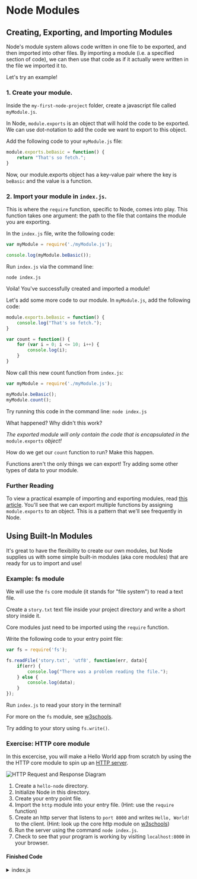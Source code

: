 # Node Modules

## Creating, Exporting, and Importing Modules

Node's module system allows code written in one file to be exported, and then imported into other files. By importing a module (i.e. a specified section of code), we can then use that code as if it actually were written in the file we imported it to. 

Let's try an example!

### 1. Create your module.

Inside the ```my-first-node-project``` folder, create a javascript file called ```myModule.js```.

In Node, ```module.exports``` is an object that will hold the code to be exported. We can use dot-notation to add the code we want to export to this object.

Add the following code to your ```myModule.js``` file:

```js
module.exports.beBasic = function() {
	return "That's so fetch.";
}
```

Now, our module.exports object has a key-value pair where the key is ```beBasic``` and the value is a function.

### 2. Import your module in ```index.js```.

This is where the ```require``` function, specific to Node, comes into play. This function takes one argument: the path to the file that contains the module you are exporting.

In the ```index.js``` file, write the following code:

```js
var myModule = require('./myModule.js');

console.log(myModule.beBasic());
```

Run ```index.js``` via the command line:

```node index.js```

Voila! You've successfully created and imported a module!

Let's add some more code to our module. In ```myModule.js```, add the following code:

```js
module.exports.beBasic = function() {
	console.log("That's so fetch.");
}

var count = function() {
	for (var i = 0; i <= 10; i++) {
		console.log(i);
	}
}
```

Now call this new count function from ```index.js```:

```js
var myModule = require('./myModule.js');

myModule.beBasic();
myModule.count();
```

Try running this code in the command line:
```node index.js```

What happened? Why didn't this work?

_The exported module will only contain the code that is encapsulated in the_ ```module.exports``` _object!_

How do we get our ```count``` function to run? Make this happen.

Functions aren't the only things we can export! Try adding some other types of data to your module.

### Further Reading

To view a practical example of importing and exporting modules, read
[this article](http://www.sitepoint.com/understanding-module-exports-exports-node-js/). You'll see that we can export multiple functions by assigning `module.exports` to an object. This is a pattern that we'll see frequently in Node.

## Using Built-In Modules

It's great to have the flexibility to create our own modules, but Node supplies us with some simple built-in modules (aka core modules) that are ready for us to import and use!

### Example: fs module

We will use the ```fs``` core module (it stands for "file system") to read a text file. 

Create a ```story.txt``` text file inside your project directory and write a short story inside it.

Core modules just need to be imported using the ```require``` function.

Write the following code to your entry point file:

```js
var fs = require('fs');

fs.readFile('story.txt', 'utf8', function(err, data){
	if(err) {
		console.log("There was a problem reading the file.");
	} else {
		console.log(data);
	}
});
```

Run ```index.js``` to read your story in the terminal!

For more on the ```fs``` module, see [w3schools](https://www.w3schools.com/nodejs/ref_fs.asp).

Try adding to your story using ```fs.write()```.

### Exercise: HTTP core module

In this excercise, you will make a Hello World app from scratch by using the the HTTP core module to spin up an [HTTP server](https://www.quora.com/What-is-an-HTTP-Server-and-what-does-it-do).

![HTTP Request and Response Diagram](https://qph.fs.quoracdn.net/main-qimg-7cf2f16f34b9cdd2652abcf17f85555d)

1. Create a ```hello-node``` directory.
2. Initialize Node in this directory.
3. Create your entry point file.
4. Import the ```http``` module into your entry file. (Hint: use the ```require``` function)
5. Create an http server that listens to ```port 8000``` and writes ```Hello, World!``` to the client. (Hint: look up the core http module on [w3schools](https://www.w3schools.com/nodejs/nodejs_http.asp))
6. Run the server using the command `node index.js`.
7. Check to see that your program is working by visiting ```localhost:8000``` in your browser.

#### Finished Code

<details>
  <summary>index.js</summary>
  	```js
	var http = require('http')

	http.createServer(function(req, res){
		res.write('Hello, World!')
		res.end()
	}).listen(8000)
	```
</details>
